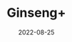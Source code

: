 ---
title: 'Ginseng+'
date: '2022-08-25' 
metatag: '' 
inventory: '0' 
draft: false 
# meta description 
shortDescripton: ''
description: 'Herb'
longdescription: ''
featured: True
# product Price
price: '150.0'
# Product Short Description
shortDescription: ''
productID: '1E7C7FD6-5424-ED11-9968-005056B3A416'
type: 'products'
category: 'Herb' 
thumnailproduct: 'https://aminsaddiquidawakhana.eralive.net/images/products/1E7C7FD6-5424-ED11-9968-005056B3A4161.png' 
images:
  - image: 'images/products/1E7C7FD6-5424-ED11-9968-005056B3A4161.png'  
Variants:
---